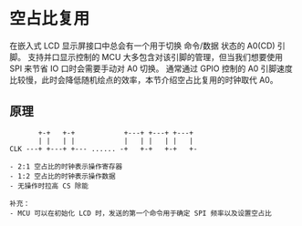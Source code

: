 # 空占比复用
在嵌入式 LCD 显示屏接口中总会有一个用于切换 命令/数据 状态的 A0(CD) 引脚。
支持并口显示控制的 MCU 大多包含对该引脚的管理，但当我们想要使用 SPI 来节省 IO 口时会需要手动对 A0 切换。
通常通过 GPIO 控制的 A0 引脚速度比较慢，此时会降低随机绘点的效率，本节介绍空占比复用的时钟取代 A0。

## 原理
```
       +-+   +-+            +---+ +---+ +---+
       | |   | |            |   | |   | |   |
CLK ---+ +---+ +--- ...... -+   +-+   +-+   +-

- 2:1 空占比的时钟表示操作寄存器
- 1:2 空占比的时钟表示操作数据
- 无操作时拉高 CS 除能

补充：
- MCU 可以在初始化 LCD 时，发送的第一个命令用于确定 SPI 频率以及设置空占比
```
